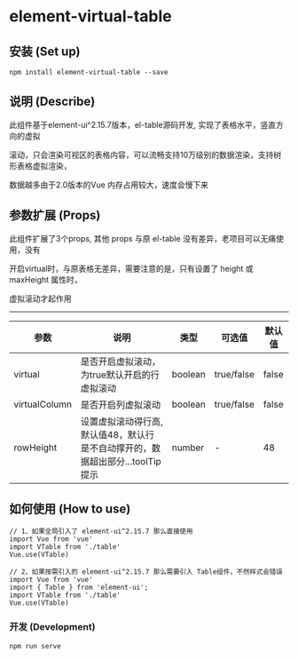 # element-virtual-table

## 安装 (Set up)
```
npm install element-virtual-table --save
```

## 说明 (Describe)

此组件基于element-ui^2.15.7版本，el-table源码开发, 实现了表格水平，竖直方向的虚拟

滚动，只会渲染可视区的表格内容，可以流畅支持10万级别的数据渲染，支持树形表格虚拟渲染，

数据越多由于2.0版本的Vue 内存占用较大，速度会慢下来

## 参数扩展 (Props)

此组件扩展了3个props, 其他 props 与原 el-table 没有差异，老项目可以无痛使用，没有

开启virtual时，与原表格无差异，需要注意的是，只有设置了 height 或 maxHeight 属性时，

虚拟滚动才起作用

------------------------------------------------------------------------------

|参数|说明|类型|可选值|默认值|
|-|-|-|-|-|
|virtual|是否开启虚拟滚动，为true默认开启的行虚拟滚动|boolean|true/false|false
|virtualColumn|是否开启列虚拟滚动|boolean|true/false|false
|rowHeight|设置虚拟滚动得行高,默认值48，默认行是不自动撑开的，数据超出部分...toolTip提示|number|-|48

## 如何使用 (How to use)
```
// 1、如果全局引入了 element-ui^2.15.7 那么直接使用
import Vue from 'vue'
import VTable from './table'
Vue.use(VTable)

// 2、如果按需引入的 element-ui^2.15.7 那么需要引入 Table组件，不然样式会错误
import Vue from 'vue'
import { Table } from 'element-ui';
import VTable from './table'
Vue.use(VTable)

```
### 开发 (Development)
```
npm run serve
```

